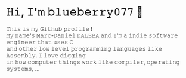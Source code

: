 # 𝙷𝚒, 𝙸'𝚖 𝚋𝚕𝚞𝚎𝚋𝚎𝚛𝚛𝚢𝟶𝟽𝟽 🐢

𝚃𝚑𝚒𝚜 𝚒𝚜 𝚖𝚢 𝙶𝚒𝚝𝚑𝚞𝚋 𝚙𝚛𝚘𝚏𝚒𝚕𝚎 !  
𝙼𝚢 𝚗𝚊𝚖𝚎'𝚜 𝙼𝚊𝚛𝚌-𝙳𝚊𝚗𝚒𝚎𝚕 𝙳𝙰𝙻𝙴𝙱𝙰 𝚊𝚗𝚍 𝙸'𝚖 𝚊 𝚒𝚗𝚍𝚒𝚎 𝚜𝚘𝚏𝚝𝚠𝚊𝚛𝚎 𝚎𝚗𝚐𝚒𝚗𝚎𝚎𝚛 𝚝𝚑𝚊𝚝 𝚞𝚜𝚎𝚜 𝙲  
𝚊𝚗𝚍 𝚘𝚝𝚑𝚎𝚛 𝚕𝚘𝚠 𝚕𝚎𝚟𝚎𝚕 𝚙𝚛𝚘𝚐𝚛𝚊𝚖𝚖𝚒𝚗𝚐  𝚕𝚊𝚗𝚐𝚞𝚊𝚐𝚎𝚜 𝚕𝚒𝚔𝚎 𝙰𝚜𝚜𝚎𝚖𝚋𝚕𝚢. 𝙸 𝚕𝚘𝚟𝚎 𝚍𝚒𝚐𝚐𝚒𝚗𝚐  
𝚒𝚗 𝚑𝚘𝚠 𝚌𝚘𝚖𝚙𝚞𝚝𝚎𝚛 𝚝𝚑𝚒𝚗𝚐𝚜 𝚠𝚘𝚛𝚔 𝚕𝚒𝚔𝚎 𝚌𝚘𝚖𝚙𝚒𝚕𝚎𝚛, 𝚘𝚙𝚎𝚛𝚊𝚝𝚒𝚗𝚐 𝚜𝚢𝚜𝚝𝚎𝚖𝚜, ...  

<!--
**blueberry077/blueberry077** is a ✨ _special_ ✨ repository because its `README.md` (this file) appears on your GitHub profile.

Here are some ideas to get you started:

- 🔭 I’m currently working on ...
- 🌱 I’m currently learning ...
- 👯 I’m looking to collaborate on ...
- 🤔 I’m looking for help with ...
- 💬 Ask me about ...
- 📫 How to reach me: ...
- 😄 Pronouns: ...
- ⚡ Fun fact: ...
-->
